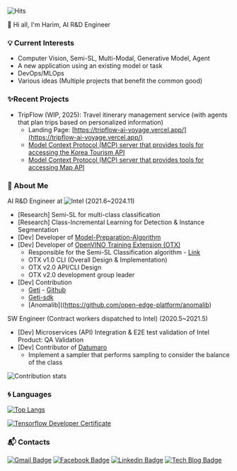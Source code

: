  ![Hits](https://img.shields.io/github/followers/harimkang?label=Follow)

:wave: Hi all, I'm Harim, AI R&D Engineer

### :bulb: Current Interests
- Computer Vision, Semi-SL, Multi-Modal, Generative Model, Agent
- A new application using an existing model or task
- DevOps/MLOps
- Various ideas (Multiple projects that benefit the common good)

### ✨Recent Projects
- TripFlow (WIP, 2025): Travel itinerary management service (with agents that plan trips based on personalized information)
   - Landing Page: [https://tripflow-ai-voyage.vercel.app/](https://tripflow-ai-voyage.vercel.app/)
   - [Model Context Protocol (MCP) server that provides tools for accessing the Korea Tourism API](https://github.com/harimkang/mcp-korea-tourism-api)
   - [Model Context Protocol (MCP) server that provides tools for accessing Map API](https://github.com/harimkang/mcp-korea-maps)

### :purple_heart: About Me

AI R&D Engineer at ![Intel](https://img.shields.io/badge/-Intel-0071C5?style=plastic&logo=intel&logoColor=white) (2021.6~2024.11)
- [Research] Semi-SL for multi-class classification
- [Research] Class-Incremental Learning for Detection & Instance Segmentation
- [Dev] Developer of [Model-Preparation-Algorithm](https://github.com/openvinotoolkit/model_preparation_algorithm)
- [Dev] Developer of [OpenVINO Training Extension (OTX)](https://github.com/open-edge-platform/training_extensions)
    - Responsible for the Semi-SL Classification algorithm - [Link](https://open-edge-platform.github.io/training_extensions/2.2.0/guide/explanation/algorithms/classification/multi_class_classification.html#semi-supervised-learning)
    - OTX v1.0 CLI (Overall Design & Implementation)
    - OTX v2.0 API/CLI Design
    - OTX v2.0 development group leader
- [Dev] Contribution
    - [Geti](https://geti.intel.com/) - [Github](https://github.com/open-edge-platform/geti)
    - [Geti-sdk](https://github.com/open-edge-platform/geti-sdk)
    - [Anomalib]((https://github.com/open-edge-platform/anomalib)

SW Engineer (Contract workers dispatched to Intel) (2020.5~2021.5)
- [Dev] Microservices (API) Integration & E2E test validation of Intel Product: QA Validation
- [Dev] Contributor of [Datumaro](https://github.com/openvinotoolkit/datumaro)
    - Implement a sampler that performs sampling to consider the balance of the class

![Contribution stats](https://github-contributor-stats.vercel.app/api?username=harimkang&theme=dracula)

### :cyclone: Languages
[![Top Langs](https://github-readme-stats.vercel.app/api/top-langs/?username=harimkang&layout=compact&exclude_repo=Scikit-Learn-Example&hide_title=True&theme=dracula)](https://github.com/anuraghazra/github-readme-stats)

[![Tensorflow Developer Certificate](https://img.shields.io/badge/Tensorflow%20Developer%20Certificate-FF6F00?logo=tensorflow&logoColor=white)](https://www.credential.net/28bacf68-2290-412e-a7cb-8b12ce4204de)

### :mailbox_with_mail: Contacts
[![Gmail Badge](https://img.shields.io/badge/Gmail-d14836?style=flat-square&logo=Gmail&logoColor=white&link=mailto:harimkang4422@gmail.com)](mailto:harimkang4422@gmail.com) [![Facebook Badge](https://img.shields.io/badge/facebook-1877f2?style=flat-square&logo=facebook&logoColor=white&link=https://www.facebook.com/harim.kang)](https://www.facebook.com/harim.kang) [![Linkedin Badge](https://img.shields.io/badge/-LinkedIn-blue?style=flat-square&logo=Linkedin&logoColor=white&link=https://www.linkedin.com/in/harim-kang-1bb974179)](https://www.linkedin.com/in/harim-kang-1bb974179) [![Tech Blog Badge](http://img.shields.io/badge/-Tech%20blog-black?style=flat-square&logo=github&link=https://davinci-ai.tistory.com/)](https://davinci-ai.tistory.com/)
